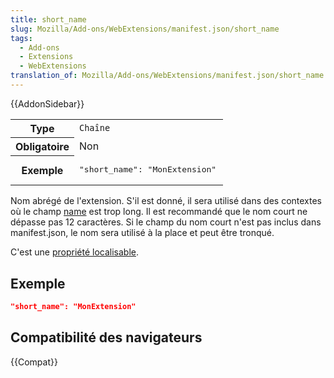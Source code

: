 ```yaml
---
title: short_name
slug: Mozilla/Add-ons/WebExtensions/manifest.json/short_name
tags:
  - Add-ons
  - Extensions
  - WebExtensions
translation_of: Mozilla/Add-ons/WebExtensions/manifest.json/short_name
---
```


{{AddonSidebar}}

<table class="standard-table">
  <tbody>
    <tr>
      <th scope="row" style="width: 30%">Type</th>
      <td><code>Chaîne</code></td>
    </tr>
    <tr>
      <th scope="row">Obligatoire</th>
      <td>Non</td>
    </tr>
    <tr>
      <th scope="row">Exemple</th>
      <td><pre class="brush: json">"short_name": "MonExtension"</pre></td>
    </tr>
  </tbody>
</table>

Nom abrégé de l'extension. S'il est donné, il sera utilisé dans des contextes où le champ [name](/fr/Add-ons/WebExtensions/manifest.json/name) est trop long. Il est recommandé que le nom court ne dépasse pas 12 caractères. Si le champ du nom court n'est pas inclus dans manifest.json, le nom sera utilisé à la place et peut être tronqué.

C'est une [propriété localisable](/fr/Add-ons/WebExtensions/Internationalization#Internationalizing_manifest.json).

## Exemple

```json
"short_name": "MonExtension"
```

## Compatibilité des navigateurs

{{Compat}}
